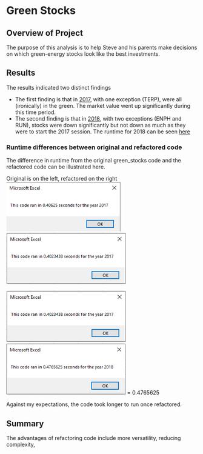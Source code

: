 # Green Stocks

## Overview of Project
The purpose of this analysis is to help Steve and his parents make decisions on which green-energy stocks look like the best investments. 

## Results
The results indicated two distinct findings
- The first finding is that in [2017](resources/2017_table.png), with one exception (TERP), were all (ironically) in the green. The market value went up significantly during this time period. 
- The second finding is that in [2018](resources/2018_table.png), with two exceptions (ENPH and RUN), stocks were down significantly but not down as much as they were to start the 2017 session. The runtime for 2018 can be seen [here](resources/VBA_Challenge_2018.png)

### Runtime differences between original and refactored code
The difference in runtime from the original green_stocks code and the refactored code can be illustrated here.

Original is on the left, refactored on the right
![original 2017 code](resources/original_2017.png) ![refactored 2017 code](resources/refactored_2017.png)

![original 2018 code](resources/refactored_2017.png) ![refactored 2018 code](resources/refactored_2018.png) = 0.4765625

Against my expectations, the code took longer to run once refactored. 

## Summary
The advantages of refactoring code include more versatility, reducing complexity, 

